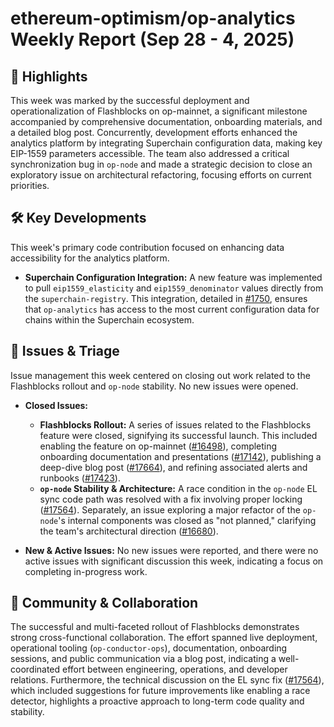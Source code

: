 # ethereum-optimism/op-analytics Weekly Report (Sep 28 - 4, 2025)

## 🚀 Highlights
This week was marked by the successful deployment and operationalization of Flashblocks on op-mainnet, a significant milestone accompanied by comprehensive documentation, onboarding materials, and a detailed blog post. Concurrently, development efforts enhanced the analytics platform by integrating Superchain configuration data, making key EIP-1559 parameters accessible. The team also addressed a critical synchronization bug in `op-node` and made a strategic decision to close an exploratory issue on architectural refactoring, focusing efforts on current priorities.

## 🛠️ Key Developments
This week's primary code contribution focused on enhancing data accessibility for the analytics platform.

- **Superchain Configuration Integration:** A new feature was implemented to pull `eip1559_elasticity` and `eip1559_denominator` values directly from the `superchain-registry`. This integration, detailed in [#1750](https://github.com/ethereum-optimism/op-analytics/pull/1750), ensures that `op-analytics` has access to the most current configuration data for chains within the Superchain ecosystem.

## 🐛 Issues & Triage
Issue management this week centered on closing out work related to the Flashblocks rollout and `op-node` stability. No new issues were opened.

- **Closed Issues:**
    - **Flashblocks Rollout:** A series of issues related to the Flashblocks feature were closed, signifying its successful launch. This included enabling the feature on op-mainnet ([#16498](https://github.com/ethereum-optimism/op-analytics/issues/16498)), completing onboarding documentation and presentations ([#17142](https://github.com/ethereum-optimism/op-analytics/issues/17142)), publishing a deep-dive blog post ([#17664](https://github.com/ethereum-optimism/op-analytics/issues/17664)), and refining associated alerts and runbooks ([#17423](https://github.com/ethereum-optimism/op-analytics/issues/17423)).
    - **`op-node` Stability & Architecture:** A race condition in the `op-node` EL sync code path was resolved with a fix involving proper locking ([#17564](https://github.com/ethereum-optimism/op-analytics/issues/17564)). Separately, an issue exploring a major refactor of the `op-node`'s internal components was closed as "not planned," clarifying the team's architectural direction ([#16680](https://github.com/ethereum-optimism/op-analytics/issues/16680)).

- **New & Active Issues:** No new issues were reported, and there were no active issues with significant discussion this week, indicating a focus on completing in-progress work.

## 💬 Community & Collaboration
The successful and multi-faceted rollout of Flashblocks demonstrates strong cross-functional collaboration. The effort spanned live deployment, operational tooling (`op-conductor-ops`), documentation, onboarding sessions, and public communication via a blog post, indicating a well-coordinated effort between engineering, operations, and developer relations. Furthermore, the technical discussion on the EL sync fix ([#17564](https://github.com/ethereum-optimism/op-analytics/issues/17564)), which included suggestions for future improvements like enabling a race detector, highlights a proactive approach to long-term code quality and stability.